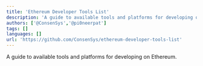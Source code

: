 ```yaml
---
title: 'Ethereum Developer Tools List'
description: 'A guide to available tools and platforms for developing on Ethereum.'
authors: ['@ConsenSys','@pi0neerpat']
tags: []
languages: []
url: 'https://github.com/ConsenSys/ethereum-developer-tools-list'
---
```


A guide to available tools and platforms for developing on Ethereum.